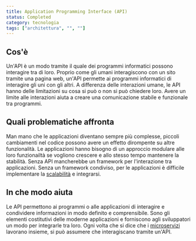 ```yaml
---
title: Application Programming Interface (API)
status: Completed
category: tecnologia
tags: ["architettura", "", ""]
---
```


## Cos'è

Un'API è un modo tramite il quale dei programmi informatici possono interagire tra di loro.
Proprio come gli umani interagiscono con un sito tramite una pagina web, un'API permette ai programmi informatici di interagire gli uni con gli altri.
A differenza delle interazioni umane, le API hanno delle limitazioni su cosa si può o non si può chiedere loro.
Avere un limite alle interazioni aiuta a creare una comunicazione stabile e funzionale tra programmi.

## Quali problematiche affronta

Man mano che le applicazioni diventano sempre più complesse, piccoli cambiamenti nel codice possono avere un effetto dirompente su altre funzionalità.
Le applicazioni hanno bisogno di un approccio modulare alle loro funzionailtà se vogliono crescere e allo stesso tempo mantenere la stabilità.
Senza API mancherebbe un framework per l'interazione tra applicazioni.
Senza un framework condiviso, per le applicazioni è difficile implementare la [scalabilità](/it/scalability/) e integrarsi.

## In che modo aiuta

Le API permettono ai programmi o alle applicazioni di interagire e condividere informazioni in modo definito e comprensibile.
Sono gli elementi costitutivi delle moderne applicazioni e forniscono agli sviluppatori un modo per integrarle tra loro.
Ogni volta che si dice che i [microservizi](/it/microservices-architecture/) lavorano insieme, si può assumere che interagiscano tramite un'API.
